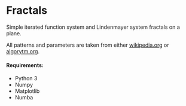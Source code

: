 # Fractals

Simple iterated function system and Lindenmayer system fractals on a plane.

All patterns and parameters are taken from either [wikipedia.org](https://www.wikipedia.org/) or [algorytm.org](http://www.algorytm.org/).

#### Requirements:
 * Python 3
 * Numpy
 * Matplotlib
 * Numba
